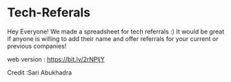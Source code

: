 # Tech-Referals

Hey Everyone! We made a spreadsheet for tech referrals :) It would be great if anyone is willing to add their name and offer referrals for your current or previous companies!

web version : https://bit.ly/2rNPljY



Credit :Sari Abukhadra
